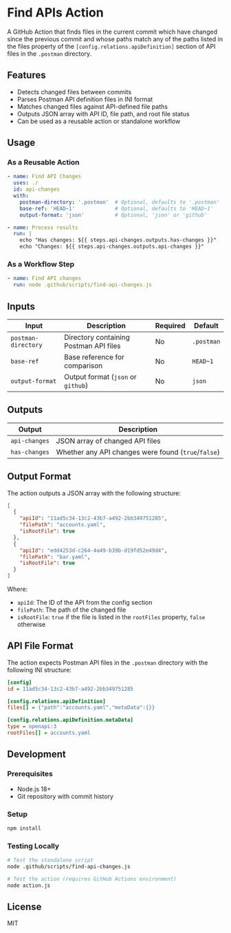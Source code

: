 # Find APIs Action

A GitHub Action that finds files in the current commit which have changed since the previous commit and whose paths match any of the paths listed in the files property of the `[config.relations.apiDefinition]` section of API files in the `.postman` directory.

## Features

- Detects changed files between commits
- Parses Postman API definition files in INI format
- Matches changed files against API-defined file paths
- Outputs JSON array with API ID, file path, and root file status
- Can be used as a reusable action or standalone workflow

## Usage

### As a Reusable Action

```yaml
- name: Find API Changes
  uses: ./
  id: api-changes
  with:
    postman-directory: '.postman'  # Optional, defaults to '.postman'
    base-ref: 'HEAD~1'             # Optional, defaults to 'HEAD~1'
    output-format: 'json'          # Optional, 'json' or 'github'

- name: Process results
  run: |
    echo "Has changes: ${{ steps.api-changes.outputs.has-changes }}"
    echo "Changes: ${{ steps.api-changes.outputs.api-changes }}"
```

### As a Workflow Step

```yaml
- name: Find API changes
  run: node .github/scripts/find-api-changes.js
```

## Inputs

| Input | Description | Required | Default |
|-------|-------------|----------|---------|
| `postman-directory` | Directory containing Postman API files | No | `.postman` |
| `base-ref` | Base reference for comparison | No | `HEAD~1` |
| `output-format` | Output format (`json` or `github`) | No | `json` |

## Outputs

| Output | Description |
|--------|-------------|
| `api-changes` | JSON array of changed API files |
| `has-changes` | Whether any API changes were found (`true`/`false`) |

## Output Format

The action outputs a JSON array with the following structure:

```json
[
  {
    "apiId": "11ad5c34-13c2-43b7-a492-2bb349751285",
    "filePath": "accounts.yaml",
    "isRootFile": true
  },
  {
    "apiId": "edd4253d-c264-4a49-b39b-d19fd52e49d4",
    "filePath": "bar.yaml",
    "isRootFile": true
  }
]
```

Where:
- `apiId`: The ID of the API from the config section
- `filePath`: The path of the changed file
- `isRootFile`: `true` if the file is listed in the `rootFiles` property, `false` otherwise

## API File Format

The action expects Postman API files in the `.postman` directory with the following INI structure:

```ini
[config]
id = 11ad5c34-13c2-43b7-a492-2bb349751285

[config.relations.apiDefinition]
files[] = {"path":"accounts.yaml","metaData":{}}

[config.relations.apiDefinition.metaData]
type = openapi:3
rootFiles[] = accounts.yaml
```

## Development

### Prerequisites

- Node.js 18+
- Git repository with commit history

### Setup

```bash
npm install
```

### Testing Locally

```bash
# Test the standalone script
node .github/scripts/find-api-changes.js

# Test the action (requires GitHub Actions environment)
node action.js
```

## License

MIT
